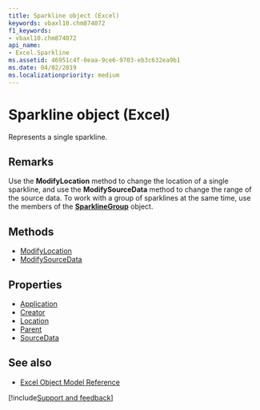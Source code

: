 ```yaml
---
title: Sparkline object (Excel)
keywords: vbaxl10.chm874072
f1_keywords:
- vbaxl10.chm874072
api_name:
- Excel.Sparkline
ms.assetid: 46951c4f-0eaa-9ce6-9703-eb3c632ea9b1
ms.date: 04/02/2019
ms.localizationpriority: medium
---
```



# Sparkline object (Excel)

Represents a single sparkline.


## Remarks

Use the **ModifyLocation** method to change the location of a single sparkline, and use the **ModifySourceData** method to change the range of the source data. To work with a group of sparklines at the same time, use the members of the **[SparklineGroup](Excel.SparklineGroup.md)** object.

## Methods

- [ModifyLocation](Excel.Sparkline.ModifyLocation.md)
- [ModifySourceData](Excel.Sparkline.ModifySourceData.md)

## Properties

- [Application](Excel.Sparkline.Application.md)
- [Creator](Excel.Sparkline.Creator.md)
- [Location](Excel.Sparkline.Location.md)
- [Parent](Excel.Sparkline.Parent.md)
- [SourceData](Excel.Sparkline.SourceData.md)

## See also

- [Excel Object Model Reference](overview/Excel/object-model.md)

[!include[Support and feedback](~/includes/feedback-boilerplate.md)]